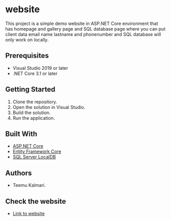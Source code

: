 
# website

This project is a simple demo website in ASP.NET Core environment that has homepage and gallery page and SQL database page where you can put client data email name lastname and phonenumber and SQL database will only work on locally.

## Prerequisites

- Visual Studio 2019 or later
- .NET Core 3.1 or later

## Getting Started

1. Clone the repository.
2. Open the solution in Visual Studio.
3. Build the solution.
4. Run the application.

## Built With

- [ASP.NET Core](https://docs.microsoft.com/en-us/aspnet/core/?view=aspnetcore-5.0)
- [Entity Framework Core](https://docs.microsoft.com/en-us/ef/core/)
- [SQL Server LocalDB](https://docs.microsoft.com/en-us/sql/database-engine/configure-windows/sql-server-express-localdb?view=sql-server-ver15)

## Authors

- Teemu Kalmari.



## Check the website
- [Link to website](https://superboi.azurewebsites.net/)
